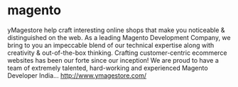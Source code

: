 magento
=======

yMagestore help craft interesting online shops that make you noticeable &amp; distinguished on the web. As a leading Magento Development Company, we bring to you an impeccable blend of our technical expertise along with creativity &amp; out-of-the-box thinking. Crafting customer-centric ecommerce websites has been our forte since our inception! We are proud to have a team of extremely talented, hard-working and experienced Magento Developer India...   http://www.ymagestore.com/

